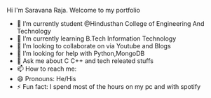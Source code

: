 Hi I'm Saravana Raja. Welcome to my portfolio

- 🔭 I’m currently student @Hindusthan College of Engineering And Technology
- 🌱 I’m currently learning B.Tech Information Technology
- 👯 I’m looking to collaborate on via Youtube and Blogs
- 🤔 I’m looking for help with Python,MongoDB
- 💬 Ask me about C C++ and tech releated stuffs
- 📫 How to reach me:
- 😄 Pronouns: He/His
- ⚡ Fun fact: I spend most of the hours on my pc and with spotify 

